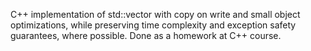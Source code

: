 C++ implementation of std::vector with copy on write and small object optimizations, while preserving time complexity and exception safety guarantees, where possible. Done as a homework at C++ course.
